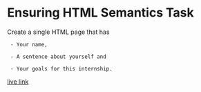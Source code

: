 # Ensuring HTML Semantics Task

 Create a single HTML page that has

     - Your name, 

     - A sentence about yourself and 

     - Your goals for this internship.
     
 [live link](https://pidoxy-ensuring-semantics.netlify.app/)

